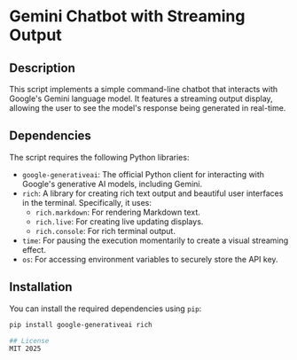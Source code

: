 # Gemini Chatbot with Streaming Output

## Description

This script implements a simple command-line chatbot that interacts with Google's Gemini language model. It features a streaming output display, allowing the user to see the model's response being generated in real-time.

## Dependencies

The script requires the following Python libraries:
- `google-generativeai`: The official Python client for interacting with Google's generative AI models, including Gemini.
- `rich`: A library for creating rich text output and beautiful user interfaces in the terminal.
Specifically, it uses:
    - `rich.markdown`: For rendering Markdown text.
    - `rich.live`: For creating live updating displays.
    - `rich.console`: For rich terminal output.
- `time`: For pausing the execution momentarily to create a visual streaming effect.
- `os`: For accessing environment variables to securely store the API key.

## Installation

You can install the required dependencies using `pip`:
```bash
pip install google-generativeai rich

## License
MIT 2025
